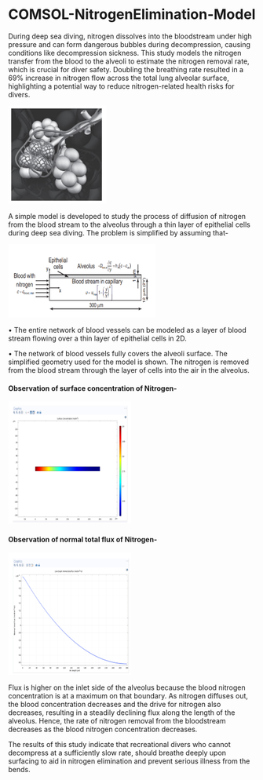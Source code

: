 # COMSOL-NitrogenElimination-Model

During deep sea diving, nitrogen dissolves into the bloodstream under high pressure and can form dangerous bubbles during decompression, causing conditions like decompression sickness. This study models the nitrogen transfer from the blood to the alveoli to estimate the nitrogen removal rate, which is crucial for diver safety. Doubling the breathing rate resulted in a 69% increase in nitrogen flow across the total lung alveolar surface, highlighting a potential way to reduce nitrogen-related health risks for divers.

<img src="Images\Nitrogen_diffusion.png" alt="Image" width="200" height="200"/>

A simple model is developed to study the process of diffusion of nitrogen from the blood stream to the alveolus through a thin layer of epithelial cells during deep sea diving. The problem is simplified by assuming that-

<img src="Images\Modeling.png" alt="Image" width="300" height="150"/>

• The entire network of blood vessels can be modeled as a layer of blood stream flowing over a thin layer of epithelial cells in 2D. 

• The network of blood vessels fully covers the alveoli surface. The simplified geometry used for the model is shown. The nitrogen is removed from the blood stream through the 
layer of cells into the air in the alveolus.

#### Observation of surface concentration of Nitrogen-

<img src="Images\Surface concentration.png" alt="Image" width="250" height="250"/>

#### Observation of normal total flux of Nitrogen-

<img src="Images\Normal total flux.png" alt="Image" width="250" height="250"/>

Flux is higher on the inlet side of the alveolus because the blood nitrogen concentration is at a maximum on that boundary. As nitrogen diffuses out, the blood concentration decreases and the drive for nitrogen also decreases, resulting in a steadily declining flux along the length of the alveolus. Hence, the rate of nitrogen removal from the bloodstream decreases as the blood nitrogen concentration decreases. 

The results of this study indicate that recreational divers who cannot decompress at a sufficiently slow rate, should breathe deeply upon surfacing to aid in nitrogen elimination and prevent serious illness from the bends. 

